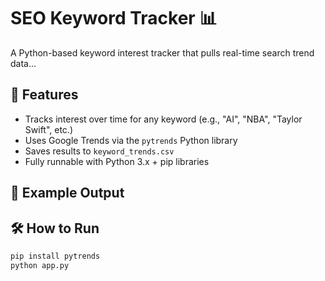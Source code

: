 # SEO Keyword Tracker 📊

A Python-based keyword interest tracker that pulls real-time search trend data...


## 🔧 Features
- Tracks interest over time for any keyword (e.g., "AI", "NBA", "Taylor Swift", etc.)
- Uses Google Trends via the `pytrends` Python library
- Saves results to `keyword_trends.csv`
- Fully runnable with Python 3.x + pip libraries

## 🧪 Example Output

## 🛠 How to Run
```bash
pip install pytrends
python app.py
